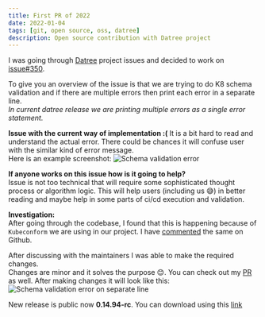```yaml
---
title: First PR of 2022
date: 2022-01-04
tags: [git, open source, oss, datree]
description: Open source contribution with Datree project
---
```


I was going through [Datree](https://github.com/datreeio/datree) project issues and decided to work on [issue#350](https://github.com/datreeio/datree/issues/350).

To give you an overview of the issue is that we are trying to do K8 schema validation and if there are multiple errors then print each error in a separate line. <br>
*In current datree release we are printing multiple errors as a single error statement.*

**Issue with the current way of implementation :(**
It is a bit hard to read and understand the actual error. There could be chances it will confuse user with the similar kind of error message. <br>
Here is an example screenshot:
<img src='https://user-images.githubusercontent.com/19731161/147571046-8045e916-d87d-4a57-8469-ba75592b6579.png' alt='Schema validation error' />

**If anyone works on this issue how is it going to help?** <br>
Issue is not too technical that will require some sophisticated thought process or algorithm logic. This will help users (including us 😅) in better reading and maybe help in some parts of ci/cd execution and validation.


**Investigation:** <br>
After going through the codebase, I found that this is happening because of ```Kubeconform``` we are using in our project.  I have [commented](https://github.com/datreeio/datree/issues/350#issuecomment-1003690411) the same on Github.

After discussing with the maintainers I was able to make the required changes. <br>
Changes are minor and it solves the purpose 😊. You can check out my [PR](https://github.com/datreeio/datree/pull/356) as well. After making changes it will look like this:
<img src='https://user-images.githubusercontent.com/21127788/147935025-8a7e6d97-3a91-46f0-9ae6-7de886baf51c.png' alt='Schema validation error on separate line' />


New release is public now **0.14.94-rc**. You can download using this [link](https://github.com/datreeio/datree/releases/tag/0.14.94-rc)
